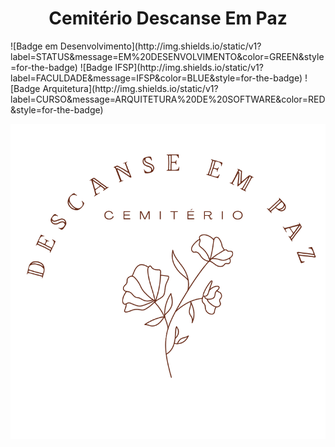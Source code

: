 <h1 align="center"> Cemitério Descanse Em Paz</h1>
![Badge em Desenvolvimento](http://img.shields.io/static/v1?label=STATUS&message=EM%20DESENVOLVIMENTO&color=GREEN&style=for-the-badge)
![Badge IFSP](http://img.shields.io/static/v1?label=FACULDADE&message=IFSP&color=BLUE&style=for-the-badge)
![Badge Arquitetura](http://img.shields.io/static/v1?label=CURSO&message=ARQUITETURA%20DE%20SOFTWARE&color=RED&style=for-the-badge)
<p align="center"><img align="center" src="logo cemiterio.png"></p>





